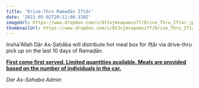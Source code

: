 ```yaml
---
title: 'Drive-Thru Ramaḍān Ifṭār'
date: '2021-05-02T20:11:00.338Z'
imageUrl: https://www.dropbox.com/s/8t3vjmvapamsz7f/Drive_Thru_Iftar.jpg?dl=1
thumbnailUrl: https://www.dropbox.com/s/8t3vjmvapamsz7f/Drive_Thru_Iftar.jpg?dl=1
---
```


Insha'Allah Dār As-Ṣaḥāba will distribute hot meal box for ifṭār via drive-thru pick up on the last 10 days of Ramaḍān.

<span style="text-decoration: underline">**First come first served. Limited quantities available. Meals are provided based on the number of individuals in the car.**</span>

_Dar As-Sahaba Admin_
